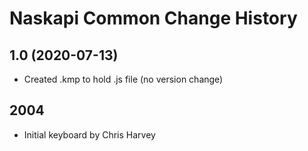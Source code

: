 Naskapi Common Change History
====================

1.0 (2020-07-13)
----------------
* Created .kmp to hold .js file (no version change)

2004
----
* Initial keyboard by Chris Harvey